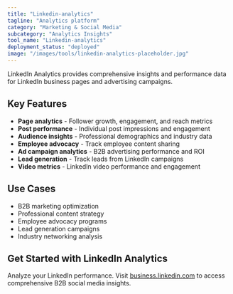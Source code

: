 ```yaml
---
title: "Linkedin-analytics"
tagline: "Analytics platform"
category: "Marketing & Social Media"
subcategory: "Analytics Insights"
tool_name: "Linkedin-analytics"
deployment_status: "deployed"
image: "/images/tools/linkedin-analytics-placeholder.jpg"
---
```

LinkedIn Analytics provides comprehensive insights and performance data for LinkedIn business pages and advertising campaigns.

## Key Features

- **Page analytics** - Follower growth, engagement, and reach metrics
- **Post performance** - Individual post impressions and engagement
- **Audience insights** - Professional demographics and industry data
- **Employee advocacy** - Track employee content sharing
- **Ad campaign analytics** - B2B advertising performance and ROI
- **Lead generation** - Track leads from LinkedIn campaigns
- **Video metrics** - LinkedIn video performance and engagement

## Use Cases

- B2B marketing optimization
- Professional content strategy
- Employee advocacy programs
- Lead generation campaigns
- Industry networking analysis

## Get Started with LinkedIn Analytics

Analyze your LinkedIn performance. Visit [business.linkedin.com](https://business.linkedin.com) to access comprehensive B2B social media insights.
